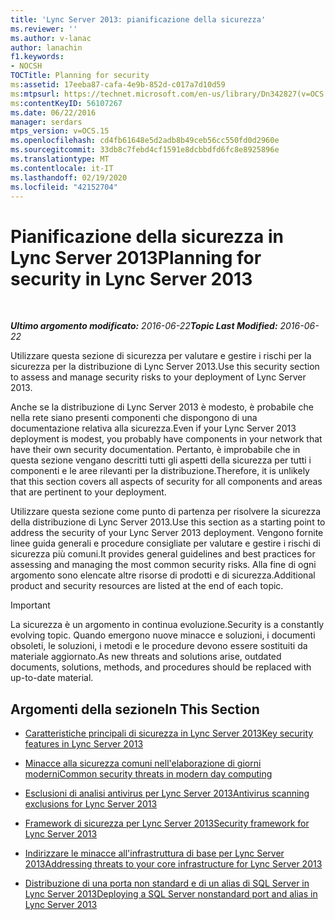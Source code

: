 ```yaml
---
title: 'Lync Server 2013: pianificazione della sicurezza'
ms.reviewer: ''
ms.author: v-lanac
author: lanachin
f1.keywords:
- NOCSH
TOCTitle: Planning for security
ms:assetid: 17eeba87-cafa-4e9b-852d-c017a7d10d59
ms:mtpsurl: https://technet.microsoft.com/en-us/library/Dn342827(v=OCS.15)
ms:contentKeyID: 56107267
ms.date: 06/22/2016
manager: serdars
mtps_version: v=OCS.15
ms.openlocfilehash: cd4fb61648e5d2adb8b49ceb56cc550fd0d2960e
ms.sourcegitcommit: 33db8c7febd4cf1591e8dcbbdfd6fc8e8925896e
ms.translationtype: MT
ms.contentlocale: it-IT
ms.lasthandoff: 02/19/2020
ms.locfileid: "42152704"
---
```

<div data-xmlns="http://www.w3.org/1999/xhtml">

<div class="topic" data-xmlns="http://www.w3.org/1999/xhtml" data-msxsl="urn:schemas-microsoft-com:xslt" data-cs="http://msdn.microsoft.com/">

<div data-asp="https://msdn2.microsoft.com/asp">

# <a name="planning-for-security-in-lync-server-2013"></a><span data-ttu-id="4379f-102">Pianificazione della sicurezza in Lync Server 2013</span><span class="sxs-lookup"><span data-stu-id="4379f-102">Planning for security in Lync Server 2013</span></span>

</div>

<div id="mainSection">

<div id="mainBody">

<span> </span>

<span data-ttu-id="4379f-103">_**Ultimo argomento modificato:** 2016-06-22_</span><span class="sxs-lookup"><span data-stu-id="4379f-103">_**Topic Last Modified:** 2016-06-22_</span></span>

<span data-ttu-id="4379f-104">Utilizzare questa sezione di sicurezza per valutare e gestire i rischi per la sicurezza per la distribuzione di Lync Server 2013.</span><span class="sxs-lookup"><span data-stu-id="4379f-104">Use this security section to assess and manage security risks to your deployment of Lync Server 2013.</span></span>

<span data-ttu-id="4379f-105">Anche se la distribuzione di Lync Server 2013 è modesto, è probabile che nella rete siano presenti componenti che dispongono di una documentazione relativa alla sicurezza.</span><span class="sxs-lookup"><span data-stu-id="4379f-105">Even if your Lync Server 2013 deployment is modest, you probably have components in your network that have their own security documentation.</span></span> <span data-ttu-id="4379f-106">Pertanto, è improbabile che in questa sezione vengano descritti tutti gli aspetti della sicurezza per tutti i componenti e le aree rilevanti per la distribuzione.</span><span class="sxs-lookup"><span data-stu-id="4379f-106">Therefore, it is unlikely that this section covers all aspects of security for all components and areas that are pertinent to your deployment.</span></span>

<span data-ttu-id="4379f-107">Utilizzare questa sezione come punto di partenza per risolvere la sicurezza della distribuzione di Lync Server 2013.</span><span class="sxs-lookup"><span data-stu-id="4379f-107">Use this section as a starting point to address the security of your Lync Server 2013 deployment.</span></span> <span data-ttu-id="4379f-108">Vengono fornite linee guida generali e procedure consigliate per valutare e gestire i rischi di sicurezza più comuni.</span><span class="sxs-lookup"><span data-stu-id="4379f-108">It provides general guidelines and best practices for assessing and managing the most common security risks.</span></span> <span data-ttu-id="4379f-109">Alla fine di ogni argomento sono elencate altre risorse di prodotti e di sicurezza.</span><span class="sxs-lookup"><span data-stu-id="4379f-109">Additional product and security resources are listed at the end of each topic.</span></span>

<div>


> [!IMPORTANT]  
> <span data-ttu-id="4379f-110">La sicurezza è un argomento in continua evoluzione.</span><span class="sxs-lookup"><span data-stu-id="4379f-110">Security is a constantly evolving topic.</span></span> <span data-ttu-id="4379f-111">Quando emergono nuove minacce e soluzioni, i documenti obsoleti, le soluzioni, i metodi e le procedure devono essere sostituiti da materiale aggiornato.</span><span class="sxs-lookup"><span data-stu-id="4379f-111">As new threats and solutions arise, outdated documents, solutions, methods, and procedures should be replaced with up-to-date material.</span></span>



</div>

<div>

## <a name="in-this-section"></a><span data-ttu-id="4379f-112">Argomenti della sezione</span><span class="sxs-lookup"><span data-stu-id="4379f-112">In This Section</span></span>

  - [<span data-ttu-id="4379f-113">Caratteristiche principali di sicurezza in Lync Server 2013</span><span class="sxs-lookup"><span data-stu-id="4379f-113">Key security features in Lync Server 2013</span></span>](lync-server-2013-key-security-features.md)

  - [<span data-ttu-id="4379f-114">Minacce alla sicurezza comuni nell'elaborazione di giorni moderni</span><span class="sxs-lookup"><span data-stu-id="4379f-114">Common security threats in modern day computing</span></span>](lync-server-2013-common-security-threats-in-modern-day-computing.md)

  - [<span data-ttu-id="4379f-115">Esclusioni di analisi antivirus per Lync Server 2013</span><span class="sxs-lookup"><span data-stu-id="4379f-115">Antivirus scanning exclusions for Lync Server 2013</span></span>](lync-server-2013-antivirus-scanning-exclusions.md)

  - [<span data-ttu-id="4379f-116">Framework di sicurezza per Lync Server 2013</span><span class="sxs-lookup"><span data-stu-id="4379f-116">Security framework for Lync Server 2013</span></span>](lync-server-2013-security-framework-for-lync-server.md)

  - [<span data-ttu-id="4379f-117">Indirizzare le minacce all'infrastruttura di base per Lync Server 2013</span><span class="sxs-lookup"><span data-stu-id="4379f-117">Addressing threats to your core infrastructure for Lync Server 2013</span></span>](lync-server-2013-addressing-threats-to-your-core-infrastructure.md)

  - [<span data-ttu-id="4379f-118">Distribuzione di una porta non standard e di un alias di SQL Server in Lync Server 2013</span><span class="sxs-lookup"><span data-stu-id="4379f-118">Deploying a SQL Server nonstandard port and alias in Lync Server 2013</span></span>](deploying-a-sql-server-nonstandard-port-and-alias-in-lync-server-2013.md)

</div>

</div>

<span> </span>

</div>

</div>

</div>

